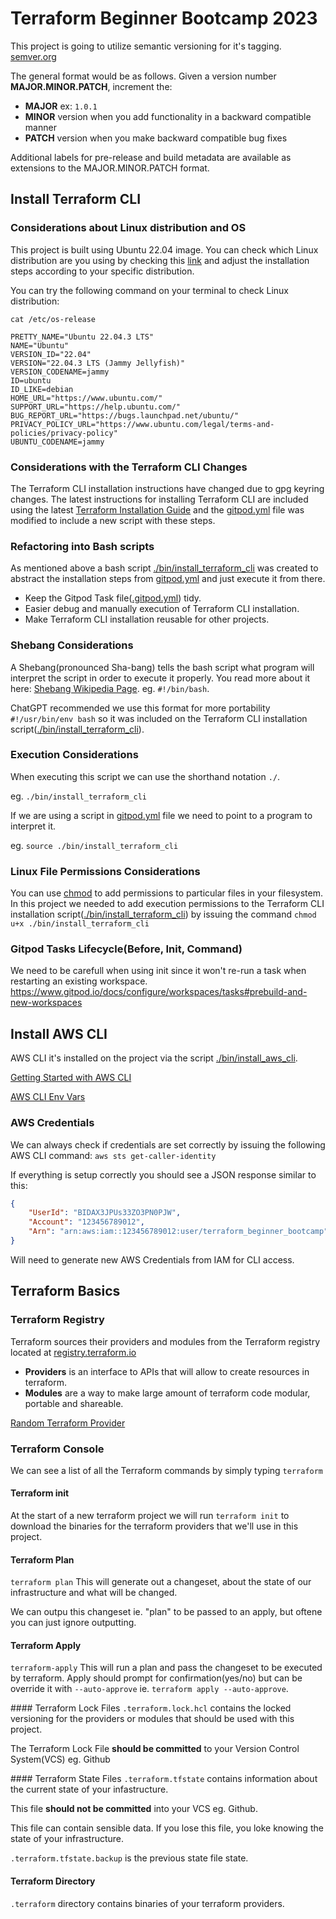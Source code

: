 # Terraform Beginner Bootcamp 2023
This project is going to utilize semantic versioning for it's tagging.
[semver.org](https://semver.org/)

The general format would be as follows.
Given a version number **MAJOR.MINOR.PATCH**, increment the:

- **MAJOR** ex: `1.0.1`
- **MINOR** version when you add functionality in a backward compatible manner
- **PATCH** version when you make backward compatible bug fixes

Additional labels for pre-release and build metadata are available as extensions to the MAJOR.MINOR.PATCH format.

## Install Terraform CLI

### Considerations about Linux distribution and OS
This project is built using Ubuntu 22.04 image. You can check which Linux distribution are you using by checking this [link](https://www.ionos.com/digitalguide/server/know-how/how-to-check-your-linux-version/#:~:text=The%20command%20%E2%80%9Cuname%20%2Dr%E2%80%9D,the%20Linux%20kernel%20is%205.4.) and adjust the installation steps according to your specific distribution.

You can try the following command on your terminal to check Linux distribution:
```
cat /etc/os-release 

PRETTY_NAME="Ubuntu 22.04.3 LTS"
NAME="Ubuntu"
VERSION_ID="22.04"
VERSION="22.04.3 LTS (Jammy Jellyfish)"
VERSION_CODENAME=jammy
ID=ubuntu
ID_LIKE=debian
HOME_URL="https://www.ubuntu.com/"
SUPPORT_URL="https://help.ubuntu.com/"
BUG_REPORT_URL="https://bugs.launchpad.net/ubuntu/"
PRIVACY_POLICY_URL="https://www.ubuntu.com/legal/terms-and-policies/privacy-policy"
UBUNTU_CODENAME=jammy
```

### Considerations with the Terraform CLI Changes
The Terraform CLI installation instructions have changed due to gpg keyring changes. The latest instructions for installing Terraform CLI are included using the latest [Terraform Installation Guide](https://developer.hashicorp.com/terraform/tutorials/aws-get-started/install-cli) and the [gitpod.yml](.gitpod.yml) file was modified to include a new script with these steps.

### Refactoring into Bash scripts
As mentioned above a bash script [./bin/install_terraform_cli](./bin/install_terraform_cli) was created to abstract the installation steps from [gitpod.yml](.gitpod.yml) and just execute it from there.

- Keep the Gitpod Task file([.gitpod.yml](.gitpod.yml)) tidy.
- Easier debug and manually execution of Terraform CLI installation.
- Make Terraform CLI installation reusable for other projects.

### Shebang Considerations
A Shebang(pronounced Sha-bang) tells the bash script what program will interpret the script in order to execute it properly. You read more about it here: [Shebang Wikipedia Page](https://en.wikipedia.org/wiki/Shebang_(Unix)). eg. `#!/bin/bash`.

ChatGPT recommended we use this format for more portability `#!/usr/bin/env bash` so it was included on the Terraform CLI installation script([./bin/install_terraform_cli](./bin/install_terraform_cli)).

### Execution Considerations
When executing this script we can use the shorthand notation `./`.

eg. `./bin/install_terraform_cli`

If we are using a script in [gitpod.yml](.gitpod.yml) file we need to point to a program to interpret it.

eg. `source ./bin/install_terraform_cli`

### Linux File Permissions Considerations
You can use [chmod](https://en.wikipedia.org/wiki/Chmod) to add permissions to particular files in your filesystem. In this project we needed to add execution permissions to the Terraform CLI installation script([./bin/install_terraform_cli](./bin/install_terraform_cli)) by issuing the command `chmod u+x ./bin/install_terraform_cli`

### Gitpod Tasks Lifecycle(Before, Init, Command)
We need to be carefull when using init since it won't re-run a task when restarting an existing workspace.
https://www.gitpod.io/docs/configure/workspaces/tasks#prebuild-and-new-workspaces


## Install AWS CLI
AWS CLI it's installed on the project via the script [./bin/install_aws_cli](./bin/install_aws_cli).

[Getting Started with AWS CLI](https://docs.aws.amazon.com/cli/latest/userguide/getting-started-install.html)

[AWS CLI Env Vars](https://docs.aws.amazon.com/cli/latest/userguide/cli-configure-envvars.html)

### AWS Credentials
We can always check if credentials are set correctly by issuing the following AWS CLI command: `aws sts get-caller-identity`

If everything is setup correctly you should see a JSON response similar to this:

```json
{
    "UserId": "BIDAX3JPUs33ZO3PN0PJW",
    "Account": "123456789012",
    "Arn": "arn:aws:iam::123456789012:user/terraform_beginner_bootcamp"
}
```

Will need to generate new AWS Credentials from IAM for CLI access.

## Terraform Basics

### Terraform Registry

Terraform sources their providers and modules from the Terraform registry located at [registry.terraform.io](https://registry.terraform.io)

- **Providers** is an interface to APIs that will allow to create resources in terraform.
- **Modules** are a way to make large amount of terraform code modular, portable and shareable.

[Random Terraform Provider](https://registry.terraform.io/providers/hashicorp/random/)

### Terraform Console
We can see a list of all the Terraform commands by simply typing `terraform`

#### Terraform init
At the start of a new terraform project we will run `terraform init` to download the binaries for the terraform providers that we'll use in this project.

#### Terraform Plan
`terraform plan`
This will generate out a changeset, about the state of our infrastructure and what will be changed.

We can outpu this changeset ie. "plan" to be passed to an apply, but oftene you can just ignore outputting.

#### Terraform Apply
`terraform-apply`
This will run a plan and pass the changeset to be executed by terraform. Apply should prompt for confirmation(yes/no) but can be override it with `--auto-approve` ie. `terraform apply --auto-approve`.

#### Terraform Lock Files
`.terraform.lock.hcl` contains the locked versioning for the providers or modules that should be used with this project.

The Terraform Lock File **should be committed** to your Version Control System(VCS) eg. Github

#### Terraform State Files
`.terraform.tfstate` contains information about the current state of your infastructure.

This file **should not be committed** into your VCS eg. Github.

This file can contain sensible data. If you lose this file, you loke knowing the state of your infrastructure.

`.terraform.tfstate.backup` is the previous state file state.

#### Terraform Directory
`.terraform` directory contains binaries of your terraform providers.
